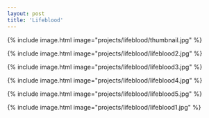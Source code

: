 ```yaml
---
layout: post
title: 'Lifeblood'
---
```


{% include image.html image="projects/lifeblood/thumbnail.jpg" %}

{% include image.html image="projects/lifeblood/lifeblood2.jpg" %}

{% include image.html image="projects/lifeblood/lifeblood3.jpg" %}

{% include image.html image="projects/lifeblood/lifeblood4.jpg" %}

{% include image.html image="projects/lifeblood/lifeblood5.jpg" %}

{% include image.html image="projects/lifeblood/lifeblood1.jpg" %}
